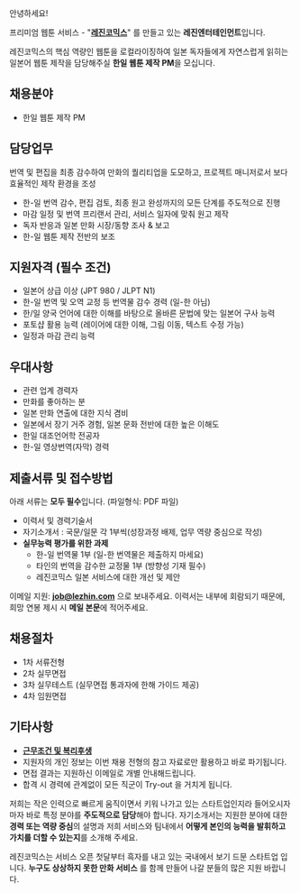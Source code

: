 안녕하세요!

프리미엄 웹툰 서비스 - "**[레진코믹스](http://www.lezhin.com)**" 를 만들고 있는 **레진엔터테인먼트**입니다.

레진코믹스의 핵심 역량인 웹툰을 로컬라이징하여 일본 독자들에게 자연스럽게 읽히는 일본어 웹툰 제작을 담당해주실 **한일 웹툰 제작 PM**을 모십니다.  	
 

## 채용분야 

- 한일 웹툰 제작 PM


## 담당업무

번역 및 편집을 최종 감수하여 만화의 퀄리티업을 도모하고, 프로젝트 매니저로서 보다 효율적인 제작 환경을 조성
- 한-일 번역 감수, 편집 검토, 최종 원고 완성까지의 모든 단계를 주도적으로 진행
- 마감 일정 및 번역 프리랜서 관리, 서비스 일자에 맞춰 원고 제작
- 독자 반응과 일본 만화 시장/동향 조사 & 보고
- 한-일 웹툰 제작 전반의 보조


## 지원자격 (필수 조건)

- 일본어 상급 이상 (JPT 980 / JLPT N1)
- 한-일 번역 및 오역 교정 등 번역물 감수 경력 (일-한 아님)
- 한/일 양국 언어에 대한 이해를 바탕으로 올바른 문법에 맞는 일본어 구사 능력 
- 포토샵 활용 능력 (레이어에 대한 이해, 그림 이동, 텍스트 수정 가능)
- 일정과 마감 관리 능력 


## 우대사항

- 관련 업계 경력자
- 만화를 좋아하는 분
- 일본 만화 연출에 대한 지식 겸비
- 일본에서 장기 거주 경험, 일본 문화 전반에 대한 높은 이해도
- 한일 대조언어학 전공자
- 한-일 영상번역(자막) 경력


## 제출서류 및 접수방법

아래 서류는 **모두 필수**입니다. (파일형식: PDF 파일)

- 이력서 및 경력기술서 
- 자기소개서 : 국문/일문 각 1부씩(성장과정 배제, 업무 역량 중심으로 작성)
- **실무능력 평가를 위한 과제**
  - 한-일 번역물 1부 (일-한 번역물은 제출하지 마세요)
  - 타인의 번역을 감수한 교정물 1부 (방향성 기재 필수)
  - 레진코믹스 일본 서비스에 대한 개선 및 제안

	
이메일 지원: **job@lezhin.com** 으로 보내주세요.
이력서는 내부에 회람되기 때문에, 희망 연봉 제시 시 **메일 본문**에 적어주세요.


## 채용절차 

- 1차 서류전형
- 2차 실무면접
- 3차 실무테스트 (실무면접 통과자에 한해 가이드 제공)
- 4차 임원면접 


## 기타사항 
- [**근무조건 및 복리후생**](https://github.com/lezhin/apply/blob/master/README.md)
- 지원자의 개인 정보는 이번 채용 전형의 참고 자료로만 활용하고 바로 파기됩니다.
- 면접 결과는 지원하신 이메일로 개별 안내해드립니다.
- 합격 시 경력에 관계없이 모든 직군이 Try-out 을 거치게 됩니다. 



저희는 작은 인력으로 빠르게 움직이면서 키워 나가고 있는 스타트업인지라 들어오시자마자 바로 특정 분야를 **주도적으로 담당**해야 합니다. 자기소개서는 지원한 분야에 대한 **경력 또는 역량 중심**의 설명과 저희 서비스와 팀내에서 **어떻게 본인의 능력을 발휘하고 가치를 더할 수 있는지**를 소개해 주세요.


레진코믹스는 서비스 오픈 첫달부터 흑자를 내고 있는 국내에서 보기 드문 스타트업 입니다. **누구도 상상하지 못한 만화 서비스** 를 함께 만들어 나갈 분들의 많은 지원 바랍니다.